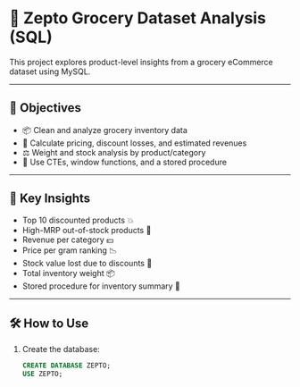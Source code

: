 # 🛒 Zepto Grocery Dataset Analysis (SQL)

This project explores product-level insights from a grocery eCommerce dataset using MySQL.

---

## 📌 Objectives

- 📦 Clean and analyze grocery inventory data
- 💸 Calculate pricing, discount losses, and estimated revenues
- ⚖️ Weight and stock analysis by product/category
- 🧠 Use CTEs, window functions, and a stored procedure

---

## 🧪 Key Insights

- Top 10 discounted products 💥
- High-MRP out-of-stock products 🚫
- Revenue per category 💵
- Price per gram ranking 📉
- Stock value lost due to discounts 🧾
- Total inventory weight 📦
- Stored procedure for inventory summary 🧠

---

## 🛠️ How to Use

1. Create the database:
   ```sql
   CREATE DATABASE ZEPTO;
   USE ZEPTO;

